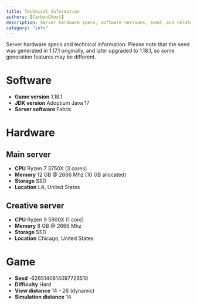 ```yaml
---
title: Technical Information
authors: [CarbonGhost]
description: Server hardware specs, software versions, seed, and related technical information.
category: "info"
---
```


Server hardware specs and technical information. Please note that the seed was generated in 1.17.1 originally, and later upgraded to 1.18.1, so some generation features may be different.

# Software

- **Game version** 1.18.1
- **JDK version** Adoptium Java 17
- **Server software** Fabric

# Hardware

## Main server

- **CPU** Ryzen 7 3750X (3 cores)
- **Memory** 12 GB @ 2666 Mhz (10 GB allocated)
- **Storage** SSD
- **Location** LA, United States

## Creative server

- **CPU** Ryzen 9 5900X (1 core)
- **Memory** 8 GB @ 2666 Mhz
- **Storage** SSD
- **Location** Chicago, United States

# Game

- **Seed** -6265140814097726510
- **Difficulty** Hard
- **View distance** 14 - 26 (dynamic)
- **Simulation distance** 14
